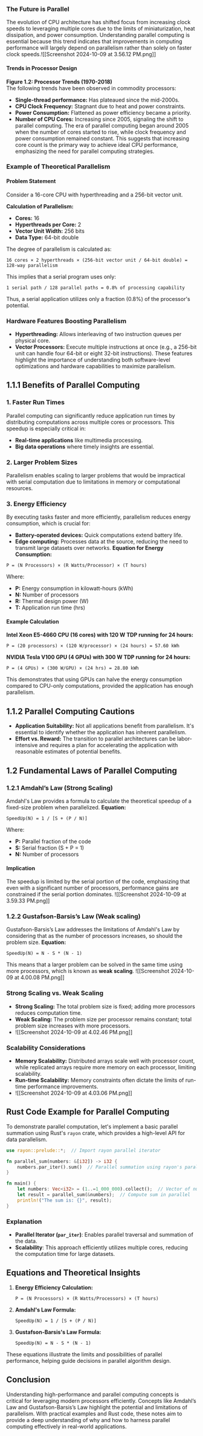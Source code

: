 ### The Future is Parallel
The evolution of CPU architecture has shifted focus from increasing clock speeds to leveraging multiple cores due to the limits of miniaturization, heat dissipation, and power consumption. Understanding parallel computing is essential because this trend indicates that improvements in computing performance will largely depend on parallelism rather than solely on faster clock speeds.![[Screenshot 2024-10-09 at 3.56.12 PM.png]]
#### Trends in Processor Design
**Figure 1.2: Processor Trends (1970-2018)**  
The following trends have been observed in commodity processors:
- **Single-thread performance:** Has plateaued since the mid-2000s.
- **CPU Clock Frequency:** Stagnant due to heat and power constraints.
- **Power Consumption:** Flattened as power efficiency became a priority.
- **Number of CPU Cores:** Increasing since 2005, signaling the shift to parallel computing.
The era of parallel computing began around 2005 when the number of cores started to rise, while clock frequency and power consumption remained constant. This suggests that increasing core count is the primary way to achieve ideal CPU performance, emphasizing the need for parallel computing strategies.
### Example of Theoretical Parallelism

#### Problem Statement
Consider a 16-core CPU with hyperthreading and a 256-bit vector unit.

**Calculation of Parallelism:**
- **Cores:** 16
- **Hyperthreads per Core:** 2
- **Vector Unit Width:** 256 bits
- **Data Type:** 64-bit double

The degree of parallelism is calculated as:
```
16 cores × 2 hyperthreads × (256-bit vector unit / 64-bit double) = 128-way parallelism
```
This implies that a serial program uses only:
```
1 serial path / 128 parallel paths = 0.8% of processing capability
```
Thus, a serial application utilizes only a fraction (0.8%) of the processor's potential.

### Hardware Features Boosting Parallelism
- **Hyperthreading:** Allows interleaving of two instruction queues per physical core.
- **Vector Processors:** Execute multiple instructions at once (e.g., a 256-bit unit can handle four 64-bit or eight 32-bit instructions).
These features highlight the importance of understanding both software-level optimizations and hardware capabilities to maximize parallelism.
## 1.1.1 Benefits of Parallel Computing
### 1. Faster Run Times
Parallel computing can significantly reduce application run times by distributing computations across multiple cores or processors. This speedup is especially critical in:
- **Real-time applications** like multimedia processing.
- **Big data operations** where timely insights are essential.
### 2. Larger Problem Sizes
Parallelism enables scaling to larger problems that would be impractical with serial computation due to limitations in memory or computational resources.
### 3. Energy Efficiency
By executing tasks faster and more efficiently, parallelism reduces energy consumption, which is crucial for:
- **Battery-operated devices:** Quick computations extend battery life.
- **Edge computing:** Processes data at the source, reducing the need to transmit large datasets over networks.
**Equation for Energy Consumption:**
```
P = (N Processors) × (R Watts/Processor) × (T hours)
```
Where:
- **P:** Energy consumption in kilowatt-hours (kWh)
- **N:** Number of processors
- **R:** Thermal design power (W)
- **T:** Application run time (hrs)

#### Example Calculation
**Intel Xeon E5-4660 CPU (16 cores) with 120 W TDP running for 24 hours:**
```
P = (20 processors) × (120 W/processor) × (24 hours) = 57.60 kWh
```

**NVIDIA Tesla V100 GPU (4 GPUs) with 300 W TDP running for 24 hours:**
```
P = (4 GPUs) × (300 W/GPU) × (24 hrs) = 28.80 kWh
```
This demonstrates that using GPUs can halve the energy consumption compared to CPU-only computations, provided the application has enough parallelism.
## 1.1.2 Parallel Computing Cautions
- **Application Suitability:** Not all applications benefit from parallelism. It's essential to identify whether the application has inherent parallelism.
- **Effort vs. Reward:** The transition to parallel architectures can be labor-intensive and requires a plan for accelerating the application with reasonable estimates of potential benefits.
## 1.2 Fundamental Laws of Parallel Computing
### 1.2.1 Amdahl’s Law (Strong Scaling)
Amdahl's Law provides a formula to calculate the theoretical speedup of a fixed-size problem when parallelized.
**Equation:**
```
SpeedUp(N) = 1 / [S + (P / N)]
```
Where:
- **P:** Parallel fraction of the code
- **S:** Serial fraction (S + P = 1)
- **N:** Number of processors
#### Implication
The speedup is limited by the serial portion of the code, emphasizing that even with a significant number of processors, performance gains are constrained if the serial portion dominates.
![[Screenshot 2024-10-09 at 3.59.33 PM.png]]
### 1.2.2 Gustafson-Barsis’s Law (Weak scaling)
Gustafson-Barsis’s Law addresses the limitations of Amdahl's Law by considering that as the number of processors increases, so should the problem size.
**Equation:**
```
SpeedUp(N) = N - S * (N - 1)
```
This means that a larger problem can be solved in the same time using more processors, which is known as **weak scaling**.
![[Screenshot 2024-10-09 at 4.00.08 PM.png]]
### Strong Scaling vs. Weak Scaling
- **Strong Scaling:** The total problem size is fixed; adding more processors reduces computation time.
- **Weak Scaling:** The problem size per processor remains constant; total problem size increases with more processors.
- ![[Screenshot 2024-10-09 at 4.02.46 PM.png]]
### Scalability Considerations
- **Memory Scalability:** Distributed arrays scale well with processor count, while replicated arrays require more memory on each processor, limiting scalability.
- **Run-time Scalability:** Memory constraints often dictate the limits of run-time performance improvements.
- ![[Screenshot 2024-10-09 at 4.03.06 PM.png]]
## Rust Code Example for Parallel Computing
To demonstrate parallel computation, let's implement a basic parallel summation using Rust's `rayon` crate, which provides a high-level API for data parallelism.

```rust
use rayon::prelude::*;  // Import rayon parallel iterator

fn parallel_sum(numbers: &[i32]) -> i32 {
    numbers.par_iter().sum()  // Parallel summation using rayon's parallel iterator
}

fn main() {
    let numbers: Vec<i32> = (1..=1_000_000).collect();  // Vector of numbers
    let result = parallel_sum(&numbers);  // Compute sum in parallel
    println!("The sum is: {}", result);
}
```
### Explanation
- **Parallel Iterator (`par_iter`)**: Enables parallel traversal and summation of the data.
- **Scalability**: This approach efficiently utilizes multiple cores, reducing the computation time for large datasets.
## Equations and Theoretical Insights

1. **Energy Efficiency Calculation:**
   ```
   P = (N Processors) × (R Watts/Processors) × (T hours)
   ```
2. **Amdahl's Law Formula:**
   ```
   SpeedUp(N) = 1 / [S + (P / N)]
   ```
3. **Gustafson-Barsis's Law Formula:**
   ```
   SpeedUp(N) = N - S * (N - 1)
   ```

These equations illustrate the limits and possibilities of parallel performance, helping guide decisions in parallel algorithm design.

## Conclusion

Understanding high-performance and parallel computing concepts is critical for leveraging modern processors efficiently. Concepts like Amdahl’s Law and Gustafson-Barsis’s Law highlight the potential and limitations of parallelism. With practical examples and Rust code, these notes aim to provide a deep understanding of why and how to harness parallel computing effectively in real-world applications.